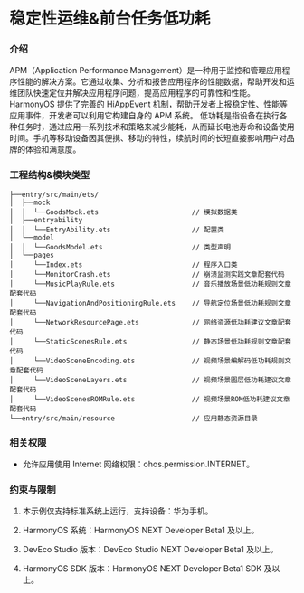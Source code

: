 # 稳定性运维&前台任务低功耗

### 介绍

APM（Application Performance Management）是一种用于监控和管理应用程序性能的解决方案。它通过收集、分析和报告应用程序的性能数据，帮助开发和运维团队快速定位并解决应用程序问题，提高应用程序的可靠性和性能。HarmonyOS 提供了完善的 HiAppEvent 机制，帮助开发者上报稳定性、性能等应用事件，开发者可以利用它构建自身的 APM 系统。
低功耗是指设备在执行各种任务时，通过应用一系列技术和策略来减少能耗，从而延长电池寿命和设备使用时间。手机等移动设备因其便携、移动的特性，续航时间的长短直接影响用户对品牌的体验和满意度。

### 工程结构&模块类型

```
├──entry/src/main/ets/
│  ├──mock
│  │  └──GoodsMock.ets                       // 模拟数据类
│  ├──entryability
│  │  └──EntryAbility.ets                    // 配置类
│  └──model
│  │  └──GoodsModel.ets                      // 类型声明
│  └──pages
│     └──Index.ets                           // 程序入口类
│     └──MonitorCrash.ets                    // 崩溃监测实践文章配套代码
│     └──MusicPlayRule.ets                   // 音乐播放场景低功耗规则文章配套代码
│     └──NavigationAndPositioningRule.ets    // 导航定位场景低功耗规则文章配套代码
│     └──NetworkResourcePage.ets             // 网络资源低功耗建议文章配套代码
│     └──StaticScenesRule.ets                // 静态场景低功耗规则文章配套代码
│     └──VideoSceneEncoding.ets              // 视频场景编解码低功耗规则文章配套代码
│     └──VideoSceneLayers.ets                // 视频场景图层低功耗建议文章配套代码
│     └──VideoScenesROMRule.ets              // 视频场景ROM低功耗建议文章配套代码
└──entry/src/main/resource                   // 应用静态资源目录
```

### 相关权限

- 允许应用使用 Internet 网络权限：ohos.permission.INTERNET。

### 约束与限制

1. 本示例仅支持标准系统上运行，支持设备：华为手机。

2. HarmonyOS 系统：HarmonyOS NEXT Developer Beta1 及以上。

3. DevEco Studio 版本：DevEco Studio NEXT Developer Beta1 及以上。

4. HarmonyOS SDK 版本：HarmonyOS NEXT Developer Beta1 SDK 及以上。
